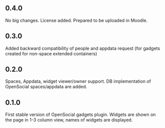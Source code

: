 0.4.0
-----
No big changes. License added. Prepared to be uploaded in Moodle.

0.3.0
-----
Added backward compatibility of people and appdata request (for gadgets created for non-space extended containers)

0.2.0
-----
Spaces, Appdata, widget viewer/owner support.
DB implementation of OpenSocial spaces/appdata are added.

0.1.0
-----
First stable version of OpenSocial gadgets plugin.
Widgets are shown on the page in 1-3 column view,
names of widgets are displayed.